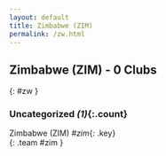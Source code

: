 ```yaml
---
layout: default
title: Zimbabwe (ZIM)
permalink: /zw.html
---
```



## Zimbabwe (ZIM) - 0 Clubs
{: #zw }









### Uncategorized _(1)_{:.count}


Zimbabwe  (ZIM)  _#zim_{: .key} <br>
{: .team #zim }


 
